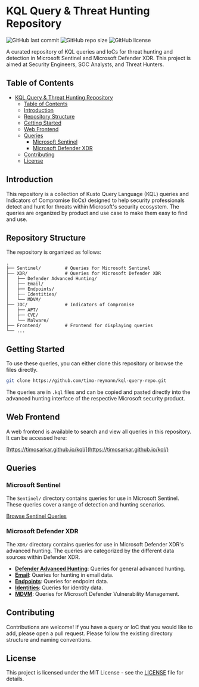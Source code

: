 # KQL Query & Threat Hunting Repository

![GitHub last commit](https://img.shields.io/github/last-commit/timo-reymann/kql-query-repo)
![GitHub repo size](https://img.shields.io/github/repo-size/timo-reymann/kql-query-repo)
![GitHub license](https://img.shields.io/github/license/timo-reymann/kql-query-repo)

A curated repository of KQL queries and IoCs for threat hunting and detection in Microsoft Sentinel and Microsoft Defender XDR. This project is aimed at Security Engineers, SOC Analysts, and Threat Hunters.

## Table of Contents

- [KQL Query & Threat Hunting Repository](#kql-query--threat-hunting-repository)
  - [Table of Contents](#table-of-contents)
  - [Introduction](#introduction)
  - [Repository Structure](#repository-structure)
  - [Getting Started](#getting-started)
  - [Web Frontend](#web-frontend)
  - [Queries](#queries)
    - [Microsoft Sentinel](#microsoft-sentinel)
    - [Microsoft Defender XDR](#microsoft-defender-xdr)
  - [Contributing](#contributing)
  - [License](#license)

## Introduction

This repository is a collection of Kusto Query Language (KQL) queries and Indicators of Compromise (IoCs) designed to help security professionals detect and hunt for threats within Microsoft's security ecosystem. The queries are organized by product and use case to make them easy to find and use.

## Repository Structure

The repository is organized as follows:

```
.
├── Sentinel/         # Queries for Microsoft Sentinel
├── XDR/              # Queries for Microsoft Defender XDR
│   ├── Defender Advanced Hunting/
│   ├── Email/
│   ├── Endpoints/
│   ├── Identities/
│   └── MDVM/
├── IOC/              # Indicators of Compromise
│   ├── APT/
│   ├── CVE/
│   └── Malware/
├── Frontend/         # Frontend for displaying queries
└── ...
```

## Getting Started

To use these queries, you can either clone this repository or browse the files directly.

```bash
git clone https://github.com/timo-reymann/kql-query-repo.git
```

The queries are in `.kql` files and can be copied and pasted directly into the advanced hunting interface of the respective Microsoft security product.

## Web Frontend

A web frontend is available to search and view all queries in this repository. It can be accessed here:

[https://timosarkar.github.io/kql/](https://timosarkar.github.io/kql/)

## Queries

### Microsoft Sentinel

The `Sentinel/` directory contains queries for use in Microsoft Sentinel. These queries cover a range of detection and hunting scenarios.

[Browse Sentinel Queries](./Sentinel/)

### Microsoft Defender XDR

The `XDR/` directory contains queries for use in Microsoft Defender XDR's advanced hunting. The queries are categorized by the different data sources within Defender XDR.

- [**Defender Advanced Hunting**](./XDR/Defender%20Advanced%20Hunting/): Queries for general advanced hunting.
- [**Email**](./XDR/Email/): Queries for hunting in email data.
- [**Endpoints**](./XDR/Endpoints/): Queries for endpoint data.
- [**Identities**](./XDR/Identities/): Queries for identity data.
- [**MDVM**](./XDR/MDVM/): Queries for Microsoft Defender Vulnerability Management.

## Contributing

Contributions are welcome! If you have a query or IoC that you would like to add, please open a pull request. Please follow the existing directory structure and naming conventions.

## License

This project is licensed under the MIT License - see the [LICENSE](./LICENSE) file for details.
